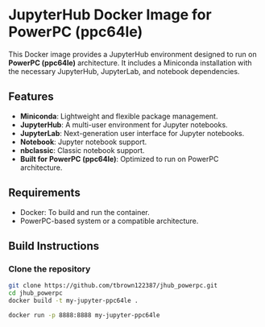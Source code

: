 # JupyterHub Docker Image for PowerPC (ppc64le)

This Docker image provides a JupyterHub environment designed to run on **PowerPC (ppc64le)** architecture. It includes a Miniconda installation with the necessary JupyterHub, JupyterLab, and notebook dependencies.

## Features
- **Miniconda**: Lightweight and flexible package management.
- **JupyterHub**: A multi-user environment for Jupyter notebooks.
- **JupyterLab**: Next-generation user interface for Jupyter notebooks.
- **Notebook**: Jupyter notebook support.
- **nbclassic**: Classic notebook support.
- **Built for PowerPC (ppc64le)**: Optimized to run on PowerPC architecture.

## Requirements
- Docker: To build and run the container.
- PowerPC-based system or a compatible architecture.

## Build Instructions

### Clone the repository

```bash
git clone https://github.com/tbrown122387/jhub_powerpc.git
cd jhub_powerpc
docker build -t my-jupyter-ppc64le .

docker run -p 8888:8888 my-jupyter-ppc64le


